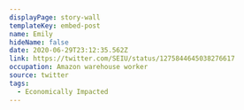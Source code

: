 ```yaml
---
displayPage: story-wall
templateKey: embed-post
name: Emily
hideName: false
date: 2020-06-29T23:12:35.562Z
link: https://twitter.com/SEIU/status/1275844645038276617
occupation: Amazon warehouse worker
source: twitter
tags:
  - Economically Impacted
---
```

